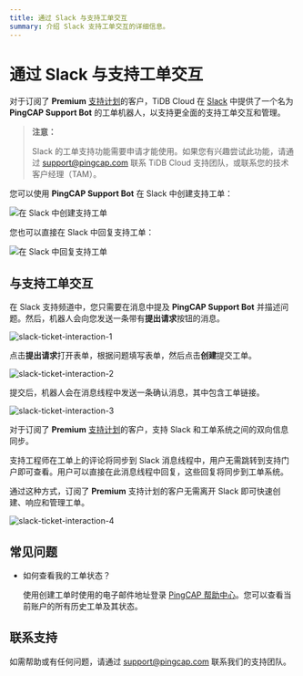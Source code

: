 ```yaml
---
title: 通过 Slack 与支持工单交互
summary: 介绍 Slack 支持工单交互的详细信息。
---
```


# 通过 Slack 与支持工单交互

对于订阅了 **Premium** [支持计划](/tidb-cloud/connected-care-detail.md)的客户，TiDB Cloud 在 [Slack](https://slack.com/) 中提供了一个名为 **PingCAP Support Bot** 的工单机器人，以支持更全面的支持工单交互和管理。

> **注意：**
>
> Slack 的工单支持功能需要申请才能使用。如果您有兴趣尝试此功能，请通过 <a href="mailto:support@pingcap.com">support@pingcap.com</a> 联系 TiDB Cloud 支持团队，或联系您的技术客户经理（TAM）。

您可以使用 **PingCAP Support Bot** 在 Slack 中创建支持工单：

![在 Slack 中创建支持工单](/media/tidb-cloud/connected-slack-ticket-interaction-creation.gif)

您也可以直接在 Slack 中回复支持工单：

![在 Slack 中回复支持工单](/media/tidb-cloud/connected-slack-ticket-interaction-reply.gif)

## 与支持工单交互

在 Slack 支持频道中，您只需要在消息中提及 **PingCAP Support Bot** 并描述问题。然后，机器人会向您发送一条带有**提出请求**按钮的消息。

![slack-ticket-interaction-1](/media/tidb-cloud/connected-slack-ticket-interaction-1.png)

点击**提出请求**打开表单，根据问题填写表单，然后点击**创建**提交工单。

![slack-ticket-interaction-2](/media/tidb-cloud/connected-slack-ticket-interaction-2.png)

提交后，机器人会在消息线程中发送一条确认消息，其中包含工单链接。

![slack-ticket-interaction-3](/media/tidb-cloud/connected-slack-ticket-interaction-3.png)

对于订阅了 **Premium** [支持计划](/tidb-cloud/connected-care-detail.md)的客户，支持 Slack 和工单系统之间的双向信息同步。

支持工程师在工单上的评论将同步到 Slack 消息线程中，用户无需跳转到支持门户即可查看。用户可以直接在此消息线程中回复，这些回复将同步到工单系统。

通过这种方式，订阅了 **Premium** 支持计划的客户无需离开 Slack 即可快速创建、响应和管理工单。

![slack-ticket-interaction-4](/media/tidb-cloud/connected-slack-ticket-interaction-4.png)

## 常见问题

- 如何查看我的工单状态？

    使用创建工单时使用的电子邮件地址登录 [PingCAP 帮助中心](https://tidb.support.pingcap.com/servicedesk/customer/user/requests)。您可以查看当前账户的所有历史工单及其状态。

## 联系支持

如需帮助或有任何问题，请通过 <a href="mailto:support@pingcap.com">support@pingcap.com</a> 联系我们的支持团队。
